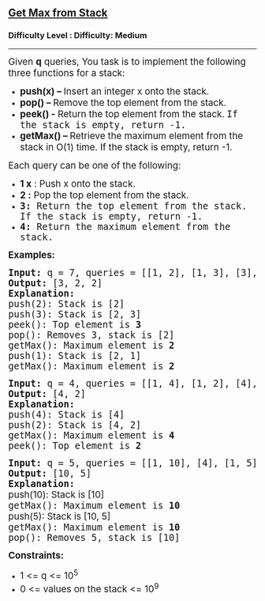 <h2><a href="https://www.geeksforgeeks.org/problems/get-max-from-stack/1?page=1&difficulty=Medium&status=unsolved&sortBy=latest">Get Max from Stack</a></h2><h3>Difficulty Level : Difficulty: Medium</h3><hr><div class="problems_problem_content__Xm_eO"><p><span style="font-size: 14pt;">Given&nbsp;<strong>q</strong>&nbsp;queries,&nbsp;</span><span style="font-size: 18.6667px;">You task is to implement the following three functions for a stack:</span></p>
<ul>
<li style="text-align: left;"><span style="font-size: 18.6667px;"><strong>push(x) –&nbsp;</strong>Insert an integer x onto the stack.</span></li>
<li style="text-align: left;"><span style="font-size: 18.6667px;"><strong>pop() –&nbsp;</strong>Remove the top element from the stack.</span></li>
<li style="text-align: left;"><span style="font-size: 18.6667px;"><strong>peek() -&nbsp;</strong>Return the top element&nbsp;</span><span style="font-size: 18.6667px;">from the stack.<strong><strong>&nbsp;</strong><span style="font-family: monospace; font-size: 18.6667px; font-weight: 400;">If the stack is empty, return -1.</span><br></strong></span></li>
<li style="text-align: left;"><span style="font-size: 18.6667px;"><strong>getMax() – </strong>Retrieve the maximum element from the stack in O(1) time. If the stack is empty, return -1.</span></li>
</ul>
<p><span style="font-size: 14pt;">Each query can be one of the following:</span></p>
<ul>
<li><span style="font-size: 14pt;"><strong>1 x</strong>&nbsp;: Push x onto the stack.</span></li>
<li><span style="font-size: 14pt;"><strong>2 :</strong>&nbsp;Pop the top element from the stack.</span></li>
<li><span style="font-family: monospace;"><span style="font-size: 18.6667px;"><strong>3:</strong>&nbsp;Return the top element from the stack. If the stack is empty, return -1.</span></span></li>
<li><span style="font-family: monospace;"><span style="font-size: 18.6667px;"><strong>4:</strong> Return the maximum element from the stack.</span></span></li>
</ul>
<p><span style="font-size: 14pt;"><strong>Examples:</strong></span></p>
<pre><span style="font-size: 14pt;"><strong>Input:</strong> q = 7, queries = [[1, 2], [1, 3], [3], [2], [4], [1, 1], [4]]<strong>
Output: </strong>[3, 2, 2]<strong>
Explanation: </strong>
push(2): Stack is [2]
push(3): Stack is [2, 3]
peek(): Top element is <strong>3</strong>
pop(): Removes 3, stack is [2]
getMax(): Maximum element is <strong>2</strong>
push(1): Stack is [2, 1]
getMax(): Maximum element is <strong>2</strong></span></pre>
<pre><span style="font-size: 14pt;"><strong style="font-size: 14pt;">Input:</strong><span style="font-size: 14pt;"> q = 4, queries = [[1, 4], [1, 2], [4], [3]]</span><strong style="font-size: 14pt;">
Output: </strong><span style="font-size: 14pt;">[4, 2]</span><strong style="font-size: 14pt;">
Explanation: <br></strong>push(4): Stack is [4]
push(2): Stack is [4, 2]<span style="font-size: 14pt;"><br></span>getMax(): Maximum element is <strong>4</strong><span style="font-size: 14pt;"><br></span>peek(): Top element is <strong>2</strong></span></pre>
<pre><span style="font-size: 14pt;"><strong style="font-size: 14pt;">Input:</strong><span style="font-size: 14pt;"> q = 5, queries = [[1, 10], [4], [1, 5], [4], [2]]</span><strong style="font-size: 14pt;">
Output: </strong><span style="font-size: 14pt;">[10, 5]</span><strong style="font-size: 14pt;">
Explanation: <br></strong><span style="font-family: -apple-system, BlinkMacSystemFont, 'Segoe UI', Roboto, Oxygen, Ubuntu, Cantarell, 'Open Sans', 'Helvetica Neue', sans-serif;">push(10): Stack is [10]<span style="font-family: -apple-system, BlinkMacSystemFont, Segoe UI, Roboto, Oxygen, Ubuntu, Cantarell, Open Sans, Helvetica Neue, sans-serif;"><span style="font-size: 14pt;"><br></span></span></span></span><span style="font-size: 18.6667px;">getMax(): Maximum element is <strong>10</strong></span><br><span style="font-size: 14pt;"><span style="font-family: -apple-system, BlinkMacSystemFont, 'Segoe UI', Roboto, Oxygen, Ubuntu, Cantarell, 'Open Sans', 'Helvetica Neue', sans-serif;">push(5): Stack is [10, 5]<span style="font-family: -apple-system, BlinkMacSystemFont, Segoe UI, Roboto, Oxygen, Ubuntu, Cantarell, Open Sans, Helvetica Neue, sans-serif;"><span style="font-size: 14pt;"><br></span></span></span></span><span style="font-size: 18.6667px;">getMax(): Maximum element is <strong>10</strong></span><br><span style="font-size: 18.6667px;">pop(): Removes 5, stack is [10]</span></pre>
<p><span style="font-size: 14pt;"><strong>Constraints:</strong><br></span></p>
<ul>
<li><span style="font-size: 14pt;">1 &lt;= q &lt;= 10<sup>5</sup><br></span></li>
<li><span style="font-size: 14pt;">0 &lt;= values on the stack &lt;= 10<sup>9</sup></span></li>
</ul></div>